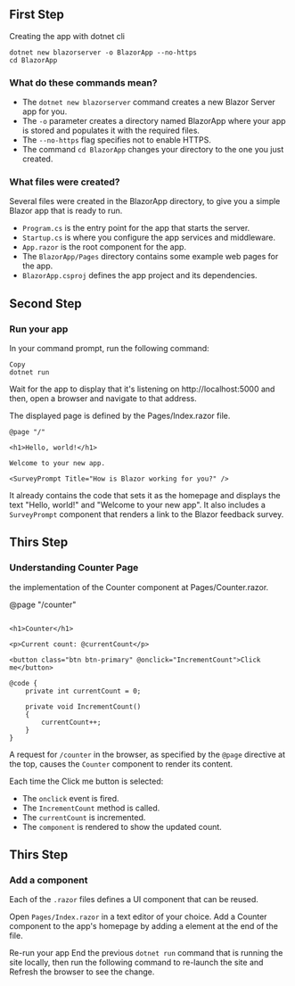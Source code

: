 ## First Step

Creating the app with dotnet cli

``` [console]
dotnet new blazorserver -o BlazorApp --no-https
cd BlazorApp
```

### What do these commands mean?
- The `dotnet new blazorserver` command creates a new Blazor Server app for you.
- The `-o` parameter creates a directory named BlazorApp where your app is stored and populates it with the required files.
- The `--no-https` flag specifies not to enable HTTPS.
- The command `cd BlazorApp` changes your directory to the one you just created.

### What files were created?

Several files were created in the BlazorApp directory, to give you a simple Blazor app that is ready to run.

- `Program.cs` is the entry point for the app that starts the server.
- `Startup.cs` is where you configure the app services and middleware.
- `App.razor` is the root component for the app.
- The `BlazorApp/Pages` directory contains some example web pages for the app.
- `BlazorApp.csproj` defines the app project and its dependencies.

## Second Step 

### Run your app

In your command prompt, run the following command:

``` [console]
Copy
dotnet run
```
Wait for the app to display that it's listening on http://localhost:5000 and then, open a browser and navigate to that address.

The displayed page is defined by the Pages/Index.razor file.

``` [html]
@page "/"

<h1>Hello, world!</h1>

Welcome to your new app.

<SurveyPrompt Title="How is Blazor working for you?" />
```

It already contains the code that sets it as the homepage and displays the text "Hello, world!" and "Welcome to your new app". It also includes a `SurveyPrompt` component that renders a link to the Blazor feedback survey.

## Thirs Step

### Understanding Counter Page

the implementation of the Counter component at Pages/Counter.razor.

@page "/counter"

``` [csharp]

<h1>Counter</h1>

<p>Current count: @currentCount</p>

<button class="btn btn-primary" @onclick="IncrementCount">Click me</button>

@code {
    private int currentCount = 0;

    private void IncrementCount()
    {
        currentCount++;
    }
}
``` 

A request for `/counter` in the browser, as specified by the `@page` directive at the top, causes the `Counter` component to render its content.

Each time the Click me button is selected:

- The `onclick` event is fired.
- The `IncrementCount` method is called.
- The `currentCount` is incremented.
- The `component` is rendered to show the updated count.

## Thirs Step

### Add a component

Each of the `.razor` files defines a UI component that can be reused.

Open `Pages/Index.razor` in a text editor of your choice. Add a Counter component to the app's homepage by adding a <Counter /> element at the end of the file.

Re-run your app
End the previous `dotnet run` command that is running the site locally, then run the following command to re-launch the site and Refresh the browser to see the change.